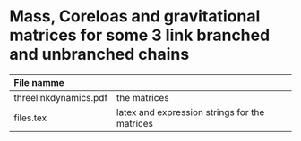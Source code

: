 # Mass, Coreloas and gravitational matrices for some 3 link branched and unbranched chains
| File namme | |
|:---|:---|
| threelinkdynamics.pdf | the matrices |
| files.tex | latex and expression strings for the matrices |
